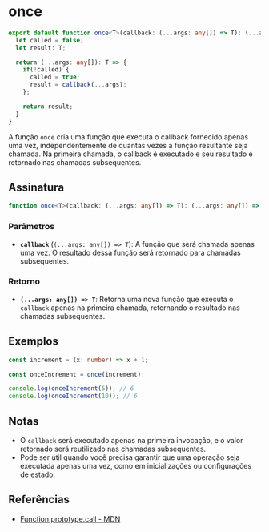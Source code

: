 # once

```typescript
export default function once<T>(callback: (...args: any[]) => T): (...args: any[]) => T {
  let called = false;
  let result: T;

  return (...args: any[]): T => {
    if(!called) {
      called = true;
      result = callback(...args);
    };

    return result;
  }
}
```

A função `once` cria uma função que executa o callback fornecido apenas uma vez, independentemente de quantas vezes a função resultante seja chamada. Na primeira chamada, o callback é executado e seu resultado é retornado nas chamadas subsequentes.

## Assinatura

```typescript
function once<T>(callback: (...args: any[]) => T): (...args: any[]) => T;
```

### Parâmetros

- **`callback`** (`(...args: any[]) => T`): A função que será chamada apenas uma vez. O resultado dessa função será retornado para chamadas subsequentes.

### Retorno

- **`(...args: any[]) => T`**: Retorna uma nova função que executa o `callback` apenas na primeira chamada, retornando o resultado nas chamadas subsequentes.

## Exemplos

```typescript
const increment = (x: number) => x + 1;

const onceIncrement = once(increment);

console.log(onceIncrement(5)); // 6
console.log(onceIncrement(10)); // 6
```

## Notas

- O `callback` será executado apenas na primeira invocação, e o valor retornado será reutilizado nas chamadas subsequentes.
- Pode ser útil quando você precisa garantir que uma operação seja executada apenas uma vez, como em inicializações ou configurações de estado.

## Referências

- [Function.prototype.call - MDN](https://developer.mozilla.org/en-US/docs/Web/JavaScript/Reference/Global_Objects/Function/call)
